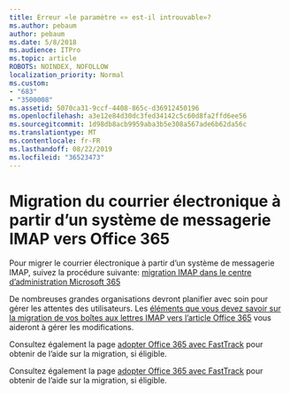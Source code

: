 ```yaml
---
title: Erreur «le paramètre «» est-il introuvable»?
ms.author: pebaum
author: pebaum
ms.date: 5/8/2018
ms.audience: ITPro
ms.topic: article
ROBOTS: NOINDEX, NOFOLLOW
localization_priority: Normal
ms.custom:
- "683"
- "3500008"
ms.assetid: 5070ca31-9ccf-4408-865c-d36912450196
ms.openlocfilehash: a3e12e84d30dc3fed34142c5c60d8fa2ffd6ee56
ms.sourcegitcommit: 1d98db8acb9959aba3b5e308a567ade6b62da56c
ms.translationtype: MT
ms.contentlocale: fr-FR
ms.lasthandoff: 08/22/2019
ms.locfileid: "36523473"
---
```

# <a name="migrating-email-from-imap-email-system-to-office-365"></a>Migration du courrier électronique à partir d’un système de messagerie IMAP vers Office 365

Pour migrer le courrier électronique à partir d’un système de messagerie IMAP, suivez la procédure suivante: [migration IMAP dans le centre d’administration Microsoft 365](https://support.office.com/article/4682f2e4-f720-4868-91ab-207f5b0c325d)
  
De nombreuses grandes organisations devront planifier avec soin pour gérer les attentes des utilisateurs. Les [éléments que vous devez savoir sur la migration de vos boîtes aux lettres IMAP vers l’article Office 365](https://docs.microsoft.com/Exchange/mailbox-migration/migrating-imap-mailboxes/migrating-imap-mailboxes) vous aideront à gérer les modifications.

Consultez également la page [adopter Office 365 avec FastTrack](https://www.microsoft.com/fasttrack/microsoft-365/office-365) pour obtenir de l’aide sur la migration, si éligible.
  

Consultez également la page [adopter Office 365 avec FastTrack](https://www.microsoft.com/fasttrack/microsoft-365/office-365) pour obtenir de l’aide sur la migration, si éligible.
  